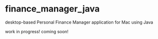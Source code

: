 # finance_manager_java
desktop-based Personal Finance Manager application for Mac using Java

work in progress! coming soon!
